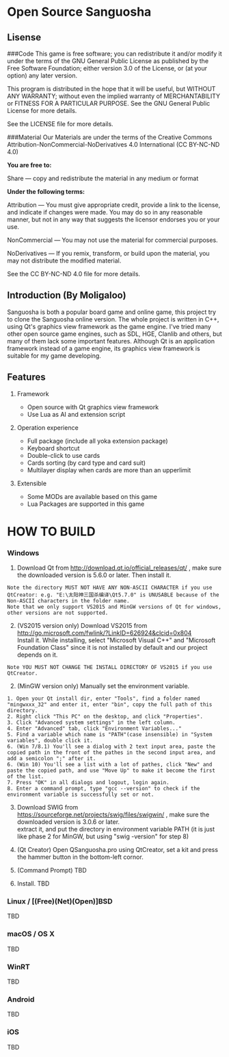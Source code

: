 Open Source Sanguosha
==========

Lisense
------------
###Code
This game is free software; you can redistribute it and/or
modify it under the terms of the GNU General Public License
as published by the Free Software Foundation; either version 3.0
of the License, or (at your option) any later version.

This program is distributed in the hope that it will be useful,
but WITHOUT ANY WARRANTY; without even the implied warranty of
MERCHANTABILITY or FITNESS FOR A PARTICULAR PURPOSE.  See the GNU
General Public License for more details.

See the LICENSE file for more details.

###Material
Our Materials are under the terms of the Creative Commons
Attribution-NonCommercial-NoDerivatives 4.0 International (CC
BY-NC-ND 4.0)

**You are free to:**

Share — copy and redistribute the material in any medium or format

**Under the following terms:**

Attribution — You must give appropriate credit, provide a link to
the license, and indicate if changes were made. You may do so in
any reasonable manner, but not in any way that suggests the licensor
endorses you or your use.

NonCommercial — You may not use the material for commercial purposes.

NoDerivatives — If you remix, transform, or build upon the material,
you may not distribute the modified material.

See the CC BY-NC-ND 4.0 file for more details.

Introduction (By Moligaloo)
----------

Sanguosha is both a popular board game and online game,
this project try to clone the Sanguosha online version.
The whole project is written in C++,
using Qt's graphics view framework as the game engine.
I've tried many other open source game engines,
such as SDL, HGE, Clanlib and others,
but many of them lack some important features.
Although Qt is an application framework instead of a game engine,
its graphics view framework is suitable for my game developing.

Features
----------

1. Framework
    * Open source with Qt graphics view framework
    * Use Lua as AI and extension script

2. Operation experience
    * Full package (include all yoka extension package)
    * Keyboard shortcut
    * Double-click to use cards
    * Cards sorting (by card type and card suit)
    * Multilayer display when cards are more than an upperlimit

3. Extensible
    * Some MODs are available based on this game
    * Lua Packages are supported in this game

HOW TO BUILD
=========

### Windows

1. Download Qt from http://download.qt.io/official_releases/qt/ , make sure the downloaded version is 5.6.0 or later. Then install it.   
```
Note the directory MUST NOT HAVE ANY NON-ASCII CHARACTER if you use QtCreator: e.g. "E:\太阳神三国杀编译\Qt5.7.0" is UNUSABLE because of the Non-ASCII characters in the folder name.  
Note that we only support VS2015 and MinGW versions of Qt for windows, other versions are not supported.
```

2. (VS2015 version only) Download VS2015 from http://go.microsoft.com/fwlink/?LinkID=626924&clcid=0x804   
Install it. While installing, select "Microsoft Visual C++" and "Microsoft Foundation Class" since it is not installed by default and our project depends on it.  
```
Note YOU MUST NOT CHANGE THE INSTALL DIRECTORY OF VS2015 if you use QtCreator.
```

2. (MinGW version only) Manually set the environment variable.
```
1. Open your Qt install dir, enter "Tools", find a folder named "mingwxxx_32" and enter it, enter "bin", copy the full path of this directory.  
2. Right click "This PC" on the desktop, and click "Properties".  
3. Click "Advanced system settings" in the left column.  
4. Enter "Advanced" tab, click "Environment Variables..."  
5. Find a variable which name is "PATH"(case insensible) in "System variables", double click it.  
6. (Win 7/8.1) You'll see a dialog with 2 text input area, paste the copied path in the front of the pathes in the second input area, and add a semicolon ";" after it.  
6. (Win 10) You'll see a list with a lot of pathes, click "New" and paste the copied path, and use "Move Up" to make it become the first of the list.  
7. Press "OK" in all dialogs and logout, login again.  
8. Enter a command prompt, type "gcc --version" to check if the environment variable is successfully set or not.
```

3. Download SWIG from https://sourceforge.net/projects/swig/files/swigwin/ , make sure the downloaded version is 3.0.6 or later.  
extract it, and put the directory in environment variable PATH (it is just like phase 2 for MinGW, but using "swig -version" for step 8)

4. (Qt Creator) Open QSanguosha.pro using QtCreator, set a kit and press the hammer button in the bottom-left cornor.  
4. (Command Prompt) TBD

5. Install. TBD

### Linux / [(Free)(Net)(Open)]BSD

TBD

### macOS / OS X

TBD

### WinRT

TBD

### Android

TBD

### iOS

TBD